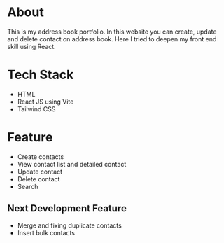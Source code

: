 # About
This is my address book portfolio. In this website you can create, update and delete contact on address book. Here I tried to deepen my front end skill using React.

# Tech Stack
- HTML
- React JS using Vite
- Tailwind CSS

# Feature
- Create contacts
- View contact list and detailed contact
- Update contact
- Delete contact
- Search
## Next Development Feature
- Merge and fixing duplicate contacts
- Insert bulk contacts